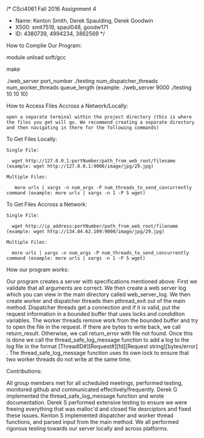 /* CSci4061 Fall 2016 Assignment 4
* Name: Kenton Smith, Derek Spaulding, Derek Goodwin
* X500: smit7519, spaul048, goodw171
* ID: 4380739, 4994234, 3862569
*/

How to Complie Our Program:
  
  module unload soft/gcc
  
  make
  
  ./web_server port_number ./testing num_dispatcher_threads num_worker_threads queue_length (example: ./web_server 9000 ./testing 10 10 10)


How to Access Files Accross a Network/Locally:

    open a separate terminal within the project directory (this is where the files you get will go. We recommend creating a separate directory and then navigating in there for the following commands)

  To Get Files Locally:
  
    Single File:

      wget http://127.0.0.1:portNumber/path_from_web_root/filename (example: wget http://127.0.0.1:9000/image/jpg/29.jpg)

    Multiple Files:

       more urls | xargs -n num_args -P num_threads_to_send_concurrently command (example: more urls | xargs -n 1 -P 5 wget)

  To Get Files Accross a Network:
  
    Single File:

      wget http://ip_address:portNumber/path_from_web_root/filename (example: wget http://134.84.62.109:9000/image/jpg/29.jpg)

    Multiple Files:

      more urls | xargs -n num_args -P num_threads_to_send_concurrently command (example: more urls | xargs -n 1 -P 5 wget)


How our program works:

  Our program creates a server with specifications mentioned above. First we validate that all arguments are correct. We then create a web server log which you can view in the main directory called web_server_log. We then create worker and dispatcher threads then pthread_exit out of the main method. Dispatcher threads get a connection and if it is valid, put the request information in a bounded buffer that uses locks and condiditon variables. The worker threads remove work from the bounded buffer and try to open the file in the request. If there are bytes to write back, we call return_result. Otherwise, we call return_error with file not found. Once this is done we call the thread_safe_log_message function to add a log to the log file in the format [ThreadID#][Request#][fd][Request string][bytes/error] . The thread_safe_log_message function uses its own lock to ensure that two worker threads do not write at the same time.

Contributions:

  All group members met for all scheduled meetings, performed testing, monitored github and communicated effectively/frequently. Derek G implemented the thread_safe_log_message function and wrote documentation. Derek S performed extensive testing to ensure we were freeing everything that was malloc'd and closed file desrciptors and fixed these issues. Kenton S implemented dispatcher and worker thread functions, and parsed input from the main method. We all performed rigorous testing towards our server locally and across platforms.
